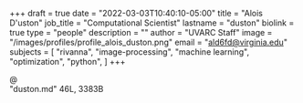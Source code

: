 +++
draft = true
date = "2022-03-03T10:40:10-05:00"
title = "Alois D'uston"
job_title = "Computational Scientist"
lastname = "duston"
biolink = true
type = "people"
description = ""
author = "UVARC Staff"
image = "/images/profiles/profile_alois_duston.png"
email = "ald6fd@virginia.edu"
subjects = [
  "rivanna",
  "image-processing",
  "machine learning",
  "optimization",
  "python",
]
+++

@                                                                               
"duston.md" 46L, 3383B
